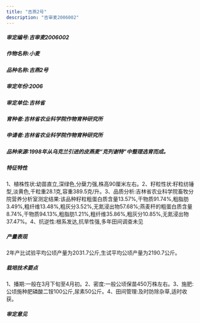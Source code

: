 ```yaml
---
title: "吉燕2号"
description: "吉审麦2006002"
---
```

##### 审定编号:吉审麦2006002

##### 作物名称:小麦

##### 品种名称:吉燕2号

##### 审定年份:2006

##### 审定单位:吉林省

##### 育种者:吉林省农业科学院作物育种研究所

##### 申请者:吉林省农业科学院作物育种研究所

##### 品种来源:1998年从乌克兰引进的皮燕麦“克列谢特”中整理选育而成。

##### 特征特性
1、植株性状:幼苗直立,深绿色,分蘖力强,株高90厘米左右。2、籽粒性状:籽粒纺锤型,淡黄色,千粒重28.1克,容重389.5克/升。3、品质分析:吉林省农业科学院畜牧分院营养分析室测定结果:该品种籽粒粗蛋白质含量13.57%,干物质91.74%,粗脂肪3.49%,粗纤维13.48%,粗灰分3.52%,无氮浸出物57.68%;燕麦秆的粗蛋白质含量8.74%,干物质94.13%,粗脂肪1.21%,粗纤维35.86%,粗灰分10.85%,无氮浸出物37.47%。4、抗逆性:根系发达,抗旱性强,多年田间调查未见

##### 产量表现
2年产比试验平均公顷产量为2031.7公斤,生试平均公顷产量为2190.7公斤。

##### 栽培技术要点
1、播期:一般在3月下旬至4月初。2、密度:一般公顷保苗450万株左右。3、施肥:公顷施种肥磷酸二铵100公斤,尿素50公斤。4、田间管理:及时防除杂草,适时收获。

##### 审定意见

